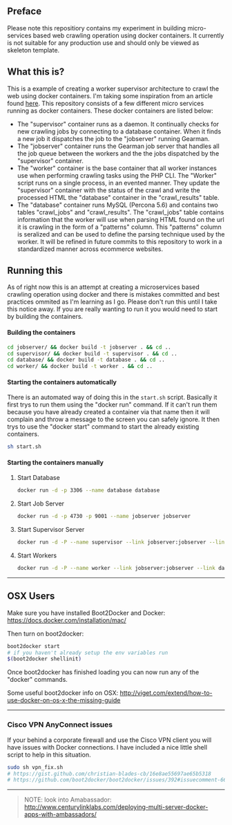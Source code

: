 ## Preface
Please note this repositiory contains my experiment in building micro-services based web crawling operation using docker containers. It currently is not suitable for any production use and should only be viewed as skeleton template.

## What this is?
This is a example of creating a worker supervisor architecture to crawl the web using docker containers. I'm taking some inspiration from an article found [here](http://blog.semantics3.com/how-we-built-our-almost-distributed-web-crawler/). This repository consists of a few different micro services running as docker containers. These docker containers are listed below:

* The "supervisor" container runs as a daemon. It continually checks for new crawling jobs by connecting to a database container. When it finds a new job it dispatches the job to the "jobserver" running Gearman.
* The "jobserver" container runs the Gearman job server that handles all the job queue between the workers and the the jobs dispatched by the "supervisor" container.
* The "worker" container is the base container that all worker instances use when performing crawling tasks using the PHP CLI. The "Worker" script runs on a single process, in an evented manner. They update the "supervisor" container with the status of the crawl and write the processed HTML the "database" container in the "crawl_results" table. 
* The "database" container runs MySQL (Percona 5.6) and contains two tables "crawl_jobs" and "crawl_results". The "crawl_jobs" table contains information that the worker will use when parsing HTML found on the url it is crawling in the form of a "patterns" column. This "patterns" column is seralized and can be used to define the parsing technique used by the worker. It will be refined in future commits to this repository to work in a standardized manner across ecommerce websites.

## Running this
As of right now this is an attempt at creating a microservices based crawling operation using docker and there is mistakes committed and best practices ommited as I'm learning as I go. Please don't run this until I take this notice away. If you are really wanting to run it you would need to start by building the containers.

#### Building the containers
```sh
cd jobserver/ && docker build -t jobserver . && cd ..
cd supervisor/ && docker build -t supervisor . && cd ..
cd database/ && docker build -t database . && cd ..
cd worker/ && docker build -t worker . && cd ..
```

#### Starting the containers automatically

There is an automated way of doing this in the `start.sh` script. Basically it first trys to run them using the "docker run" command. If it can't run them because you have already created a container via that name then it will complain and throw a message to the screen you can safely ignore. It then trys to use the "docker start" command to start the already existing containers.
```sh
sh start.sh
```

#### Starting the containers manually
1. Start Database

	```sh
	docker run -d -p 3306 --name database database
	```
2. Start Job Server

	```sh
	docker run -d -p 4730 -p 9001 --name jobserver jobserver
 	```
3. Start Supervisor Server

	```sh
	docker run -d -P --name supervisor --link jobserver:jobserver --link database:database supervisor
	```
4. Start Workers

	```sh
	docker run -d -P --name worker --link jobserver:jobserver --link database:database worker
	```


-----------------

## OSX Users
Make sure you have installed Boot2Docker and Docker:
https://docs.docker.com/installation/mac/

Then turn on boot2docker:
```sh
boot2docker start
# if you haven't already setup the env variables run
$(boot2docker shellinit)
```
Once boot2docker has finished loading you can now run any of the "docker" commands.


Some useful boot2docker info on OSX:
http://viget.com/extend/how-to-use-docker-on-os-x-the-missing-guide

-----------------

### Cisco VPN AnyConnect issues
If your behind a corporate firewall and use the Cisco VPN client you will have issues with Docker connections. I have included a nice little shell script to help in this situation.

```sh
sudo sh vpn_fix.sh
# https://gist.github.com/christian-blades-cb/16e8ae55697ae65b5318
# https://github.com/boot2docker/boot2docker/issues/392#issuecomment-66694197
```

-----------------


> NOTE: look into Amabassador:
http://www.centurylinklabs.com/deploying-multi-server-docker-apps-with-ambassadors/